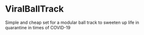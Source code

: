 # ViralBallTrack
Simple and cheap set for a modular ball track to sweeten up life in quarantine in times of COVID-19
